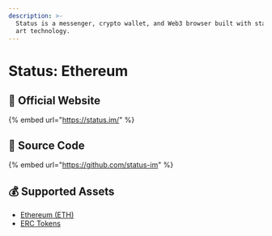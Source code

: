```yaml
---
description: >-
  Status is a messenger, crypto wallet, and Web3 browser built with state of the
  art technology.
---
```


# Status: Ethereum

## :rocket: Official Website

{% embed url="https://status.im/" %}

## :bookmark_tabs: Source Code

{% embed url="https://github.com/status-im" %}

## :moneybag: Supported Assets

* [Ethereum (ETH)](../../coins/overview-eth/)
* [ERC Tokens](../../coins/overview-eth/)

